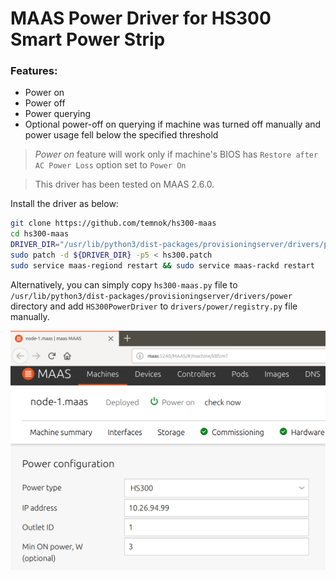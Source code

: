 # MAAS Power Driver for HS300 Smart Power Strip

### Features:
* Power on
* Power off
* Power querying
* Optional power-off on querying if machine was turned off manually
  and power usage fell below the specified threshold

> _Power on_ feature will work only if machine's BIOS has `Restore after AC Power Loss` option set to `Power On`

> This driver has been tested on MAAS 2.6.0.

Install the driver as below:
```sh
git clone https://github.com/temnok/hs300-maas
cd hs300-maas
DRIVER_DIR="/usr/lib/python3/dist-packages/provisioningserver/drivers/power"
sudo patch -d ${DRIVER_DIR} -p5 < hs300.patch
sudo service maas-regiond restart && sudo service maas-rackd restart
```

Alternatively, you can simply copy `hs300-maas.py` file to `/usr/lib/python3/dist-packages/provisioningserver/drivers/power`
directory and add `HS300PowerDriver` to `drivers/power/registry.py` file manually.

![Screenshot](README.png)